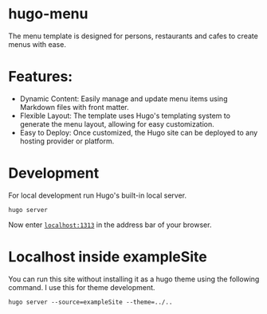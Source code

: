 # hugo-menu
The menu template is designed for persons, restaurants and cafes to create menus with ease.

# Features:
- Dynamic Content: Easily manage and update menu items using Markdown files with front matter.
- Flexible Layout: The template uses Hugo's templating system to generate the menu layout, allowing for easy customization.
- Easy to Deploy: Once customized, the Hugo site can be deployed to any hosting provider or platform.


# Development
For local development run Hugo's built-in local server.

```
hugo server
```

Now enter [`localhost:1313`](http://localhost:1313) in the address bar of your browser.

# Localhost inside exampleSite

You can run this site without installing it as a hugo theme using the following command. I use this for theme development.

```
hugo server --source=exampleSite --theme=../..
```
